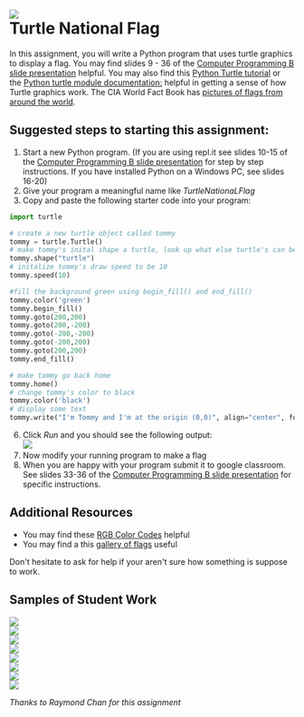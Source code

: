![](JuanBrazil.gif)   
Turtle National Flag
====================

In this assignment, you will write a Python program that uses turtle graphics to display a flag. You may find slides 9 - 36 of the [Computer Programming B slide presentation](https://docs.google.com/presentation/d/1rICcmNbnGYsB-cV_6EatPyzcOS2sId80Jh2kayUzm4Q/edit?usp=sharing) helpful. You may also find this [Python Turtle tutorial](https://hourofpython.trinket.io/a-visual-introduction-to-python#/welcome/an-hour-of-code) or the [Python turtle module documentation:](https://docs.python.org/3.3/library/turtle.html?highlight=turtle) helpful in getting a sense of how Turtle graphics work. The CIA World Fact Book has [pictures of flags from around the world](https://www.cia.gov/the-world-factbook/references/flags-of-the-world/).

Suggested steps to starting this assignment:
----------------------------------------------
1. Start a new Python program. (If you are using repl.it see slides 10-15 of the [Computer Programming B slide presentation](https://docs.google.com/presentation/d/1rICcmNbnGYsB-cV_6EatPyzcOS2sId80Jh2kayUzm4Q/edit?usp=sharing) for step by step instructions. If you have installed Python on a Windows PC, see slides 16-20)
2. Give your program a meaningful name like *TurtleNationaLFlag*
5. Copy and paste the following starter code into your program:   
```python
import turtle

# create a new turtle object called tommy
tommy = turtle.Turtle() 
# make tommy's inital shape a turtle, look up what else turtle's can be
tommy.shape("turtle") 
# initalize tommy's draw speed to be 10
tommy.speed(10)

#fill the background green using begin_fill() and end_fill()
tommy.color('green')
tommy.begin_fill()
tommy.goto(200,200)
tommy.goto(200,-200)
tommy.goto(-200,-200)
tommy.goto(-200,200)
tommy.goto(200,200)
tommy.end_fill()

# make tommy go back home
tommy.home()
# change tommy's color to black
tommy.color('black')
# display some text
tommy.write("I'm Tommy and I'm at the origin (0,0)", align="center", font=(None, 16, "bold"))
```

6. Click *Run* and you should see the following output:   
![](TurtleStart.JPG)   
7. Now modify your running program to make a flag
8. When you are happy with your program submit it to google classroom. See slides 33-36 of the [Computer Programming B slide presentation](https://docs.google.com/presentation/d/1rICcmNbnGYsB-cV_6EatPyzcOS2sId80Jh2kayUzm4Q/edit?usp=sharing) for specific instructions. 

Additional Resources
------------
* You may find these [RGB Color Codes](https://flaviocopes.com/rgb-color-codes/) helpful 
* You may find a this [gallery of flags](https://en.wikipedia.org/wiki/Gallery_of_sovereign_state_flags) useful

Don't hesitate to ask for help if your aren't sure how something is suppose to work.

Samples of Student Work
-----------------------
![](JuanBrazil.gif)   
![](GloriaFrance.gif)   
![](Rachel.gif)   
![](PradiptiFlag.JPG)   
![](AaliyahFlag.JPG)   
![](RogerFlag.JPG)   
![](TurtleNationalFlagCuba.png)     
![](TurtleJapanFlag.png)     
   
      
         
*Thanks to Raymond Chan for this assignment*
